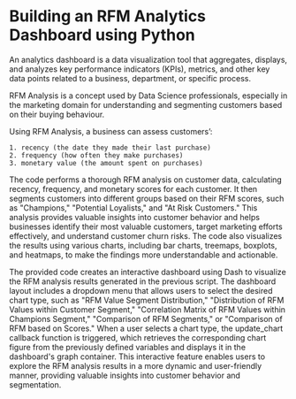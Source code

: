 <h1>Building an RFM Analytics Dashboard using Python</h1>

An analytics dashboard is a data visualization tool that aggregates, 
displays, and analyzes key performance indicators (KPIs), metrics, and 
other key data points related to a business, department, or specific process.

RFM Analysis is a concept used by Data Science professionals, especially in the marketing domain for understanding and segmenting customers based on their buying behaviour.

Using RFM Analysis, a business can assess customers’:

    1. recency (the date they made their last purchase)
    2. frequency (how often they make purchases)
    3. monetary value (the amount spent on purchases)

The code performs a thorough RFM analysis on customer data, calculating 
recency, frequency, and monetary scores for each customer. It then segments
customers into different groups based on their RFM scores, such as
"Champions," "Potential Loyalists," and "At Risk Customers." This 
analysis provides valuable insights into customer behavior and helps
businesses identify their most valuable customers, target marketing
efforts effectively, and understand customer churn risks. The code also 
visualizes the results using various charts, including bar charts,
treemaps, boxplots, and heatmaps, to make the findings more 
understandable and actionable.

The provided code creates an interactive dashboard using Dash to visualize 
the RFM analysis results generated in the previous script. The dashboard 
layout includes a dropdown menu that allows users to select the desired 
chart type, such as "RFM Value Segment Distribution," "Distribution of RFM 
Values within Customer Segment," "Correlation Matrix of RFM Values within 
Champions Segment," "Comparison of RFM Segments," or "Comparison of RFM 
based on Scores." When a user selects a chart type, the update_chart 
callback function is triggered, which retrieves the corresponding chart 
figure from the previously defined variables and displays it in the 
dashboard's graph container. This interactive feature enables users to 
explore the RFM analysis results in a more dynamic and user-friendly 
manner, providing valuable insights into customer behavior and 
segmentation.





